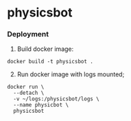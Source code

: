 # physicsbot

###  Deployment

1. Build docker image:

```
docker build -t physicsbot .
```

2. Run docker image with logs mounted;

```
docker run \
  --detach \
  -v ~/logs:/physicsbot/logs \
  --name physicbot \
  physicsbot
```

